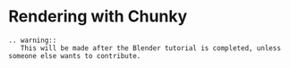 <!---
title: Chunky
path: /buildtheearth/rendering/chunky
version: 1.0.0
authors:
    - @VapoR
--->
# Rendering with Chunky
```eval_rst
.. warning::
   This will be made after the Blender tutorial is completed, unless someone else wants to contribute.
```
